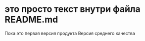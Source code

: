 # это просто текст внутри файла README.md

Пока это первая версия продукта
Версия среднего качества
